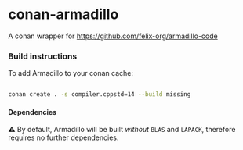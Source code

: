 # conan-armadillo
A conan wrapper for https://github.com/felix-org/armadillo-code

### Build instructions


To add Armadillo to your conan cache:
```sh

conan create . -s compiler.cppstd=14 --build missing

```


#### Dependencies

:warning: By default, Armadillo will be built _without_ `BLAS` and `LAPACK`, therefore requires no further dependencies.
